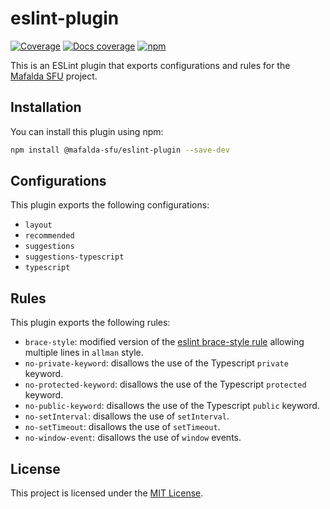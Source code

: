 # eslint-plugin

[![Coverage](https://img.shields.io/endpoint?url=https://gist.githubusercontent.com/mafalda-bot/27d772a9a3a8a945b34fd9676de40486/raw/eslint-plugin.json)](https://gist.github.com/Mafalda-bot/27d772a9a3a8a945b34fd9676de40486#file-eslint-plugin-json)
[![Docs coverage](https://img.shields.io/endpoint?url=https://gist.githubusercontent.com/mafalda-bot/7238ab5f664c36d1edfa48d218eea9b3/raw/eslint-plugin.json)](https://gist.github.com/Mafalda-bot/7238ab5f664c36d1edfa48d218eea9b3#file-eslint-plugin-json)
[![npm](https://img.shields.io/npm/v/@mafalda-sfu/eslint-plugin.svg)](https://www.npmjs.com/package/@mafalda-sfu/eslint-plugin)

This is an ESLint plugin that exports configurations and rules for the
[Mafalda SFU](https://mafalda.io) project.

## Installation

You can install this plugin using npm:

```bash
npm install @mafalda-sfu/eslint-plugin --save-dev
```

## Configurations

This plugin exports the following configurations:

- `layout`
- `recommended`
- `suggestions`
- `suggestions-typescript`
- `typescript`

## Rules

This plugin exports the following rules:

- `brace-style`: modified version of the
  [eslint brace-style rule](https://eslint.org/docs/rules/brace-style) allowing
  multiple lines in `allman` style.
- `no-private-keyword`: disallows the use of the Typescript `private` keyword.
- `no-protected-keyword`: disallows the use of the Typescript `protected`
  keyword.
- `no-public-keyword`: disallows the use of the Typescript `public` keyword.
- `no-setInterval`: disallows the use of `setInterval`.
- `no-setTimeout`: disallows the use of `setTimeout`.
- `no-window-event`: disallows the use of `window` events.

## License

This project is licensed under the [MIT License](LICENSE).
